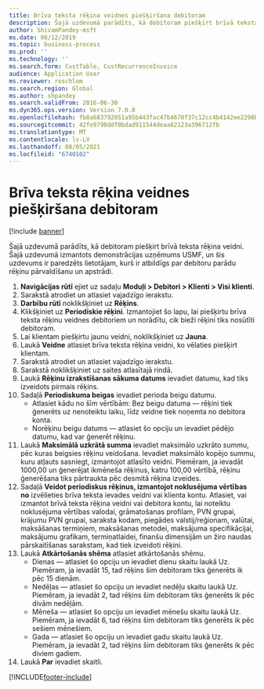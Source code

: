 ```yaml
---
title: Brīva teksta rēķina veidnes piešķiršana debitoram
description: Šajā uzdevumā parādīts, kā debitoram piešķirt brīvā teksta rēķina veidni.
author: ShivamPandey-msft
ms.date: 08/12/2019
ms.topic: business-process
ms.prod: ''
ms.technology: ''
ms.search.form: CustTable, CustRecurrenceInvoice
audience: Application User
ms.reviewer: roschlom
ms.search.region: Global
ms.author: shpandey
ms.search.validFrom: 2016-06-30
ms.dyn365.ops.version: Version 7.0.0
ms.openlocfilehash: fb8a683792051a95b443fac47b4670f37c12cc4b4142ee2290b89ee1845662cf
ms.sourcegitcommit: 42fe9790ddf0bdad911544deaa82123a396712fb
ms.translationtype: MT
ms.contentlocale: lv-LV
ms.lasthandoff: 08/05/2021
ms.locfileid: "6740102"
---
```

# <a name="assign-a-free-text-invoice-template-to-a-customer"></a>Brīva teksta rēķina veidnes piešķiršana debitoram

[!include [banner](../../includes/banner.md)]

Šajā uzdevumā parādīts, kā debitoram piešķirt brīvā teksta rēķina veidni. Šajā uzdevumā izmantots demonstrācijas uzņēmums USMF, un šis uzdevums ir paredzēts lietotājam, kurš ir atbildīgs par debitoru parādu rēķinu pārvaldīšanu un apstrādi.

1. **Navigācijas rūtī** ejiet uz sadaļu **Moduļi > Debitori > Klienti > Visi klienti**.
2. Sarakstā atrodiet un atlasiet vajadzīgo ierakstu.
3. **Darbību rūtī** noklikšķiniet uz **Rēķins**.
4. Klikšķiniet uz **Periodiskie rēķini**. Izmantojiet šo lapu, lai piešķirtu brīva teksta rēķinu veidnes debitoriem un norādītu, cik bieži rēķini tiks nosūtīti debitoram.  
5. Lai klientam piešķirtu jaunu veidni, noklikšķiniet uz **Jauna**.
6. Laukā **Veidne** atlasiet brīva teksta rēķina veidni, ko vēlaties piešķirt klientam.
7. Sarakstā atrodiet un atlasiet vajadzīgo ierakstu.
8. Sarakstā noklikšķiniet uz saites atlasītajā rindā.
9. Laukā **Rēķinu izrakstīšanas sākuma datums** ievadiet datumu, kad tiks izveidots pirmais rēķins.
10. Sadaļā **Periodiskuma beigas** ievadiet perioda beigu datumu.  
    * Atlasiet kādu no šīm vērtībām: Bez beigu datuma — rēķini tiek ģenerēts uz nenoteiktu laiku, līdz veidne tiek noņemta no debitora konta.
    * Norēķinu beigu datums — atlasiet šo opciju un ievadiet pēdējo datumu, kad var ģenerēt rēķinu.  
11. Laukā **Maksimālā uzkrātā summa** ievadiet maksimālo uzkrāto summu, pēc kuras beigsies rēķinu veidošana. Ievadiet maksimālo kopējo summu, kuru atļauts sasniegt, izmantojot atlasīto veidni. Piemēram, ja ievadāt 1000,00 un ģenerējat ikmēneša rēķinus, katru 100,00 vērtībā, rēķinu ģenerēšana tiks pārtraukta pēc desmitā rēķina izveides.  
12. Sadaļā **Veidot periodiskus rēķinus, izmantojot noklusējuma vērtības no** izvēlieties brīva teksta ievades veidni vai klienta kontu. Atlasiet, vai izmantot brīvā teksta rēķina veidni vai debitora kontu, lai noteiktu noklusējuma vērtības valodai, grāmatošanas profilam, PVN grupai, krājumu PVN grupai, saraksta kodam, piegādes valstij/reģionam, valūtai, maksāšanas termiņiem, maksāšanas metodei, maksājuma specifikācijai, maksājumu grafikam, termiņatlaidei, finanšu dimensijām un žiro naudas pārskaitīšanas sarakstam, kad tiek izveidoti rēķini.  
13. Laukā **Atkārtošanās shēma** atlasiet atkārtošanās shēmu.
    + Dienas — atlasiet šo opciju un ievadiet dienu skaitu laukā Uz. Piemēram, ja ievadāt 15, tad rēķins šim debitoram tiks ģenerēts ik pēc 15 dienām.
    + Nedēļas — atlasiet šo opciju un ievadiet nedēļu skaitu laukā Uz. Piemēram, ja ievadāt 2, tad rēķins šim debitoram tiks ģenerēts ik pēc divām nedēļām.
    + Mēneša — atlasiet šo opciju un ievadiet mēnešu skaitu laukā Uz. Piemēram, ja ievadāt 6, tad rēķins šim debitoram tiks ģenerēts ik pēc sešiem mēnešiem.
    + Gada — atlasiet šo opciju un ievadiet gadu skaitu laukā Uz. Piemēram, ja ievadāt 2, tad rēķins šim debitoram tiks ģenerēts ik pēc diviem gadiem.  
14. Laukā **Par** ievadiet skaitli.



[!INCLUDE[footer-include](../../../includes/footer-banner.md)]